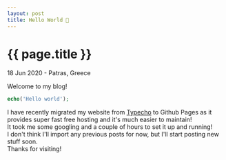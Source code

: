 ```yaml
---
layout: post
title: Hello World 👋
---
```


{{ page.title }}
================

<p class="meta">18 Jun 2020 - Patras, Greece</p>

Welcome to my blog!  
```php
echo('Hello world');
```
I have recently migrated my website from [Typecho](https://typecho.org) to Github Pages as it provides super fast free hosting and it's much easier to maintain!  
It took me some googling and a couple of hours to set it up and running!  
I don't think I'll import any previous posts for now, but I'll start posting new stuff soon.  
Thanks for visiting!
